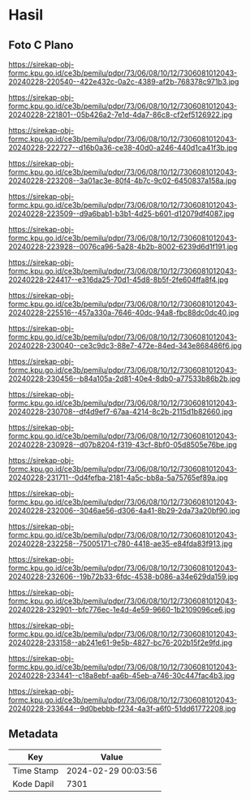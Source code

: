 # Hasil

## Foto C Plano

https://sirekap-obj-formc.kpu.go.id/ce3b/pemilu/pdpr/73/06/08/10/12/7306081012043-20240228-220540--422e432c-0a2c-4389-af2b-768378c971b3.jpg

https://sirekap-obj-formc.kpu.go.id/ce3b/pemilu/pdpr/73/06/08/10/12/7306081012043-20240228-221801--05b426a2-7e1d-4da7-86c8-cf2ef5126922.jpg

https://sirekap-obj-formc.kpu.go.id/ce3b/pemilu/pdpr/73/06/08/10/12/7306081012043-20240228-222727--d16b0a36-ce38-40d0-a246-440d1ca41f3b.jpg

https://sirekap-obj-formc.kpu.go.id/ce3b/pemilu/pdpr/73/06/08/10/12/7306081012043-20240228-223208--3a01ac3e-80f4-4b7c-9c02-6450837a158a.jpg

https://sirekap-obj-formc.kpu.go.id/ce3b/pemilu/pdpr/73/06/08/10/12/7306081012043-20240228-223509--d9a6bab1-b3b1-4d25-b601-d12079df4087.jpg

https://sirekap-obj-formc.kpu.go.id/ce3b/pemilu/pdpr/73/06/08/10/12/7306081012043-20240228-223928--0076ca96-5a28-4b2b-8002-6239d6d1f191.jpg

https://sirekap-obj-formc.kpu.go.id/ce3b/pemilu/pdpr/73/06/08/10/12/7306081012043-20240228-224417--e316da25-70d1-45d8-8b5f-2fe604ffa8f4.jpg

https://sirekap-obj-formc.kpu.go.id/ce3b/pemilu/pdpr/73/06/08/10/12/7306081012043-20240228-225516--457a330a-7646-40dc-94a8-fbc88dc0dc40.jpg

https://sirekap-obj-formc.kpu.go.id/ce3b/pemilu/pdpr/73/06/08/10/12/7306081012043-20240228-230040--ce3c9dc3-88e7-472e-84ed-343e868486f6.jpg

https://sirekap-obj-formc.kpu.go.id/ce3b/pemilu/pdpr/73/06/08/10/12/7306081012043-20240228-230456--b84a105a-2d81-40e4-8db0-a77533b86b2b.jpg

https://sirekap-obj-formc.kpu.go.id/ce3b/pemilu/pdpr/73/06/08/10/12/7306081012043-20240228-230708--df4d9ef7-67aa-4214-8c2b-2115d1b82660.jpg

https://sirekap-obj-formc.kpu.go.id/ce3b/pemilu/pdpr/73/06/08/10/12/7306081012043-20240228-230928--d07b8204-f319-43cf-8bf0-05d8505e76be.jpg

https://sirekap-obj-formc.kpu.go.id/ce3b/pemilu/pdpr/73/06/08/10/12/7306081012043-20240228-231711--0d4fefba-2181-4a5c-bb8a-5a75765ef89a.jpg

https://sirekap-obj-formc.kpu.go.id/ce3b/pemilu/pdpr/73/06/08/10/12/7306081012043-20240228-232006--3046ae56-d306-4a41-8b29-2da73a20bf90.jpg

https://sirekap-obj-formc.kpu.go.id/ce3b/pemilu/pdpr/73/06/08/10/12/7306081012043-20240228-232258--75005171-c780-4418-ae35-e84fda83f913.jpg

https://sirekap-obj-formc.kpu.go.id/ce3b/pemilu/pdpr/73/06/08/10/12/7306081012043-20240228-232606--19b72b33-6fdc-4538-b086-a34e629da159.jpg

https://sirekap-obj-formc.kpu.go.id/ce3b/pemilu/pdpr/73/06/08/10/12/7306081012043-20240228-232901--bfc776ec-1e4d-4e59-9660-1b2109096ce6.jpg

https://sirekap-obj-formc.kpu.go.id/ce3b/pemilu/pdpr/73/06/08/10/12/7306081012043-20240228-233158--ab241e61-9e5b-4827-bc76-202b15f2e9fd.jpg

https://sirekap-obj-formc.kpu.go.id/ce3b/pemilu/pdpr/73/06/08/10/12/7306081012043-20240228-233441--c18a8ebf-aa6b-45eb-a746-30c447fac4b3.jpg

https://sirekap-obj-formc.kpu.go.id/ce3b/pemilu/pdpr/73/06/08/10/12/7306081012043-20240228-233644--9d0bebbb-f234-4a3f-a6f0-51dd61772208.jpg


## Metadata

| Key        | Value               |
| ---------- | ------------------- |
| Time Stamp | 2024-02-29 00:03:56 |
| Kode Dapil | 7301                |




